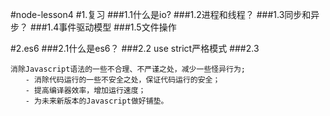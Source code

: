#node-lesson4
#1.复习
###1.1什么是io?
###1.2进程和线程？
###1.3同步和异步？
###1.4事件驱动模型
###1.5文件操作

#2.es6
###2.1什么是es6？
###2.2 use strict严格模式
###2.3
```
消除Javascript语法的一些不合理、不严谨之处，减少一些怪异行为;
　　- 消除代码运行的一些不安全之处，保证代码运行的安全；
　　- 提高编译器效率，增加运行速度；
　　- 为未来新版本的Javascript做好铺垫。
```
